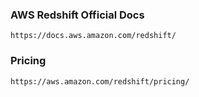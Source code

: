### AWS Redshift Official Docs
```
https://docs.aws.amazon.com/redshift/
```
### Pricing
```
https://aws.amazon.com/redshift/pricing/
```
